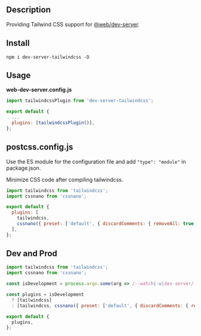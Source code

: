 ## Description

Providing Tailwind CSS support for [@web/dev-server](https://github.com/modernweb-dev/web).

## Install

```console
npm i dev-server-tailwindcss -D
```

## Usage

**web-dev-server.config.js**

```js
import tailwindcssPlugin from 'dev-server-tailwindcss';

export default {
  ...
  plugins: [tailwindcssPlugin()],
};
```

## postcss.config.js

Use the ES module for the configuration file and add `"type": "module"` in package.json.

Minimize CSS code after compiling tailwindcss.

```js
import tailwindcss from 'tailwindcss';
import cssnano from 'cssnano';

export default {
  plugins: [
    tailwindcss,
    cssnano({ preset: ['default', { discardComments: { removeAll: true } }] })
  ],
};
```

## Dev and Prod

```js
import tailwindcss from 'tailwindcss';
import cssnano from 'cssnano';

const isDevelopment = process.argv.some(arg => /--watch|-w|dev-server/.test(arg));

const plugins = isDevelopment
  ? [tailwindcss]
  : [tailwindcss, cssnano({ preset: ['default', { discardComments: { removeAll: true } }] })];

export default {
  plugins,
};
```